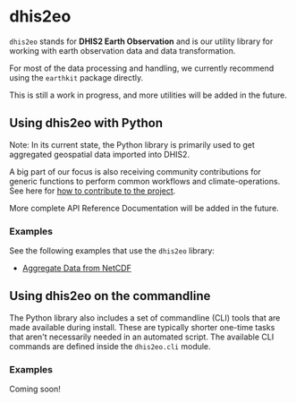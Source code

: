 # dhis2eo

`dhis2eo` stands for **DHIS2 Earth Observation** and is our utility library for working with earth observation data and data transformation. 

For most of the data processing and handling, we currently recommend using the `earthkit` package directly. 

This is still a work in progress, and more utilities will be added in the future. 

## Using dhis2eo with Python

Note: In its current state, the Python library is primarily used to get aggregated geospatial data imported into DHIS2. 

A big part of our focus is also receiving community contributions for generic functions to perform common workflows and climate-operations. See here for [how to contribute to the project](../contribute.md). 

More complete API Reference Documentation will be added in the future.

### Examples

See the following examples that use the `dhis2eo` library: 

- [Aggregate Data from NetCDF](../aggregation/earthkit-netcdf.ipynb)

## Using dhis2eo on the commandline

The Python library also includes a set of commandline (CLI) tools that are made available during install. 
These are typically shorter one-time tasks that aren't necessarily needed in an automated script. 
The available CLI commands are defined inside the `dhis2eo.cli` module. 

### Examples

Coming soon! 
